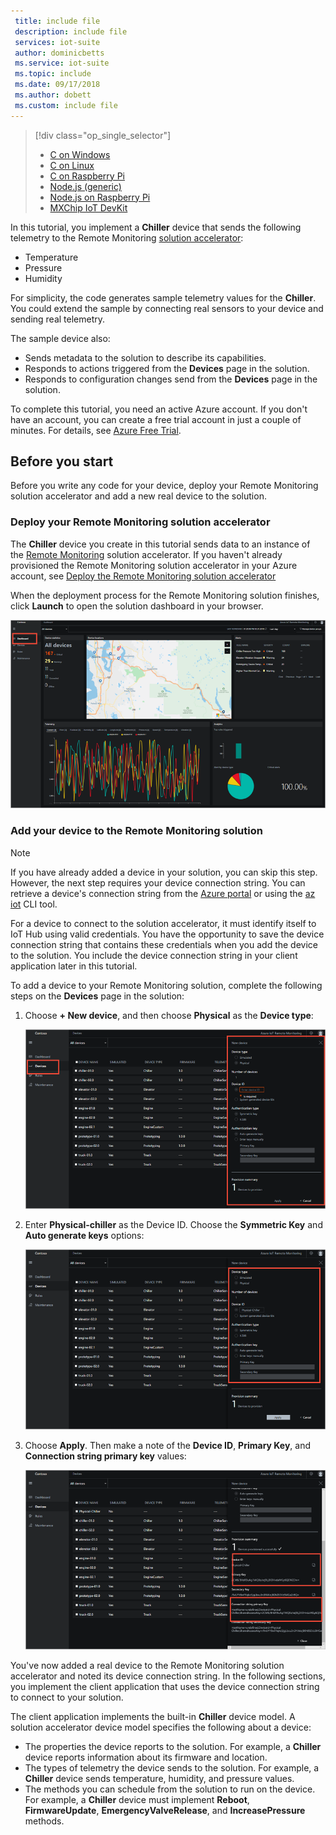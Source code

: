 ```yaml
---
 title: include file
 description: include file
 services: iot-suite
 author: dominicbetts
 ms.service: iot-suite
 ms.topic: include
 ms.date: 09/17/2018
 ms.author: dobett
 ms.custom: include file
---
```


> [!div class="op_single_selector"]
> * [C on Windows](../articles/iot-accelerators/iot-accelerators-connecting-devices.md)
> * [C on Linux](../articles/iot-accelerators/iot-accelerators-connecting-devices-linux.md)
> * [C on Raspberry Pi](../articles/iot-accelerators/iot-accelerators-connecting-pi-c.md)
> * [Node.js (generic)](../articles/iot-accelerators/iot-accelerators-connecting-devices-node.md)
> * [Node.js on Raspberry Pi](../articles/iot-accelerators/iot-accelerators-connecting-pi-node.md)
> * [MXChip IoT DevKit](../articles/iot-accelerators/iot-accelerators-arduino-iot-devkit-az3166-devkit-remote-monitoringV2.md)

In this tutorial, you implement a **Chiller** device that sends the following telemetry to the Remote Monitoring [solution accelerator](../articles/iot-accelerators/about-iot-accelerators.md):

* Temperature
* Pressure
* Humidity

For simplicity, the code generates sample telemetry values for the **Chiller**. You could extend the sample by connecting real sensors to your device and sending real telemetry.

The sample device also:

* Sends metadata to the solution to describe its capabilities.
* Responds to actions triggered from the **Devices** page in the solution.
* Responds to configuration changes send from the **Devices** page in the solution.

To complete this tutorial, you need an active Azure account. If you don't have an account, you can create a free trial account in just a couple of minutes. For details, see [Azure Free Trial](https://azure.microsoft.com/pricing/free-trial/).

## Before you start

Before you write any code for your device, deploy your Remote Monitoring solution accelerator and add a new real device to the solution.

### Deploy your Remote Monitoring solution accelerator

The **Chiller** device you create in this tutorial sends data to an instance of the [Remote Monitoring](../articles/iot-accelerators/quickstart-remote-monitoring-deploy.md) solution accelerator. If you haven't already provisioned the Remote Monitoring solution accelerator in your Azure account, see [Deploy the Remote Monitoring solution accelerator](../articles/iot-accelerators/quickstart-remote-monitoring-deploy.md)

When the deployment process for the Remote Monitoring solution finishes, click **Launch** to open the solution dashboard in your browser.

![The solution dashboard](media/iot-suite-selector-connecting/dashboard.png)

### Add your device to the Remote Monitoring solution

> [!NOTE]
> If you have already added a device in your solution, you can skip this step. However, the next step requires your device connection string. You can retrieve a device's connection string from the [Azure portal](https://portal.azure.com) or using the [az iot](https://docs.microsoft.com/cli/azure/iot?view=azure-cli-latest) CLI tool.

For a device to connect to the solution accelerator, it must identify itself to IoT Hub using valid credentials. You have the opportunity to save the device connection string that contains these credentials when you add the device to the solution. You include the device connection string in your client application later in this tutorial.

To add a device to your Remote Monitoring solution, complete the following steps on the **Devices** page in the solution:

1. Choose **+ New device**, and then choose **Physical** as the **Device type**:

    ![Add a real device](media/iot-suite-selector-connecting/devicesprovision.png)

1. Enter **Physical-chiller** as the Device ID. Choose the **Symmetric Key** and **Auto generate keys** options:

    ![Choose device options](media/iot-suite-selector-connecting/devicesoptions.png)

1. Choose **Apply**. Then make a note of the **Device ID**, **Primary Key**, and **Connection string primary key** values:

    ![Retrieve credentials](media/iot-suite-selector-connecting/credentials.png)

You've now added a real device to the Remote Monitoring solution accelerator and noted its device connection string. In the following sections, you implement the client application that uses the device connection string to connect to your solution.

The client application implements the built-in **Chiller** device model. A solution accelerator device model specifies the following about a device:

* The properties the device reports to the solution. For example, a **Chiller** device reports information about its firmware and location.
* The types of telemetry the device sends to the solution. For example, a **Chiller** device sends temperature, humidity, and pressure values.
* The methods you can schedule from the solution to run on the device. For example, a **Chiller** device must implement **Reboot**, **FirmwareUpdate**, **EmergencyValveRelease**, and **IncreasePressure** methods.

